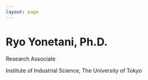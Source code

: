 ```yaml
---
layout: page
---
```


# Ryo Yonetani, Ph.D.

Research Associate

Institute of Industrial Science, The University of Tokyo
